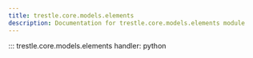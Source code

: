 ```yaml
---
title: trestle.core.models.elements
description: Documentation for trestle.core.models.elements module
---
```


::: trestle.core.models.elements
handler: python
